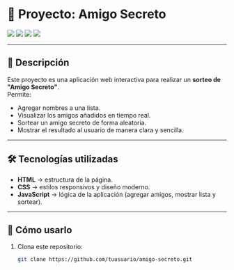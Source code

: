 # 🎉 Proyecto: Amigo Secreto  

<img src="https://img.shields.io/badge/STATUS-EN%20DESARROLLO-green">  
<img src="https://img.shields.io/badge/JavaScript-ES6-yellow">  
<img src="https://img.shields.io/badge/HTML5-%23E34F26.svg?style=for-the-badge&logo=html5&logoColor=white">  
<img src="https://img.shields.io/badge/CSS3-%231572B6.svg?style=for-the-badge&logo=css3&logoColor=white">  

---

## 📌 Descripción  
Este proyecto es una aplicación web interactiva para realizar un **sorteo de "Amigo Secreto"**.  
Permite:  
- Agregar nombres a una lista.  
- Visualizar los amigos añadidos en tiempo real.  
- Sortear un amigo secreto de forma aleatoria.  
- Mostrar el resultado al usuario de manera clara y sencilla.  

---

## 🛠️ Tecnologías utilizadas  
- **HTML** → estructura de la página.  
- **CSS** → estilos responsivos y diseño moderno.  
- **JavaScript** → lógica de la aplicación (agregar amigos, mostrar lista y sortear).  

---

## 🚀 Cómo usarlo  

1. Clona este repositorio:  
   ```bash
   git clone https://github.com/tuusuario/amigo-secreto.git

